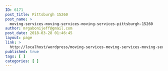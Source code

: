 ```yaml
---
ID: 6171
post_title: Pittsburgh 15260
post_name: >
  moving-services-moving-services-moving-services-pittsburgh-15260
author: mrgabonijeff@gmail.com
post_date: 2018-03-28 01:46:45
layout: page
link: >
  http://localhost/wordpress/moving-services-moving-services-moving-services-pittsburgh-15260/
published: true
tags: [ ]
categories: [ ]
---
```

